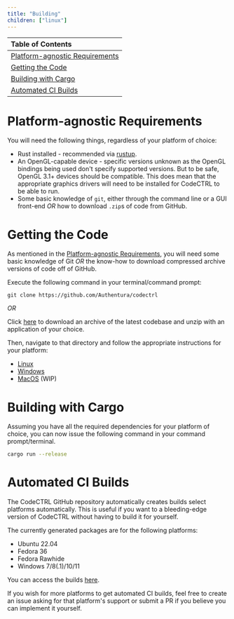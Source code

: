 ```yaml
---
title: "Building"
children: ["linux"]
---
```


| Table of Contents                                                 |
| :---------------------------------------------------------------- |
| [Platform-agnostic Requirements](#platform-agnostic-requirements) |
| [Getting the Code](#getting-the-code)                             |
| [Building with Cargo](#building-with-cargo)                       |
| [Automated CI Builds](#automated-builds)                          |

<h1 id="platform-agnostic-requirements">Platform-agnostic Requirements</h1>

You will need the following things, regardless of your platform of choice:

-   Rust installed - recommended via [rustup](https://rustup.rs).
-   An OpenGL-capable device - specific versions unknown as the OpenGL bindings being used
    don't specify supported versions. But to be safe, OpenGL 3.1+ devices should be
    compatible. This does mean that the appropriate graphics drivers will need to be
    installed for CodeCTRL to be able to run.
-   Some basic knowledge of `git`, either through the command line or a GUI front-end _OR_
    how to download `.zip`s of code from GitHub.

<h1 id="getting-the-code">Getting the Code</h1>

As mentioned in the [Platform-agnostic Requirements](#platform-agnostic-requirements), you
will need some basic knowledge of Git _OR_ the know-how to download compressed archive
versions of code off of GitHub.

Execute the following command in your terminal/command prompt:

```
git clone https://github.com/Authentura/codectrl
```

_OR_

Click [here](https://github.com/Authentura/codectrl/archive/refs/heads/development.zip) to
download an archive of the latest codebase and unzip with an application of your choice.

Then, navigate to that directory and follow the appropriate instructions for your
platform:

-   [Linux](/docs/building/linux)
-   [Windows](/docs/building/windows)
-   [MacOS](/docs/building/mac-os) (WIP)

<h1 id="building-with-cargo">Building with Cargo</h1>

Assuming you have all the required dependencies for your platform of choice, you can now
issue the following command in your command prompt/terminal.

```bash
cargo run --release
```

<h1 id="automated-builds">Automated CI Builds</h1>

The CodeCTRL GitHub repository automatically creates builds select platforms
automatically. This is useful if you want to a bleeding-edge version of CodeCTRL without
having to build it for yourself.

The currently generated packages are for the following platforms:

-   Ubuntu 22.04
-   Fedora 36
-   Fedora Rawhide
-   Windows 7/8(.1)/10/11

You can access the builds
[here](https://github.com/Authentura/codectrl/actions/workflows/build-and-package.yml).

If you wish for more platforms to get automated CI builds, feel free to create an issue
asking for that platform's support or submit a PR if you believe you can implement it
yourself.
